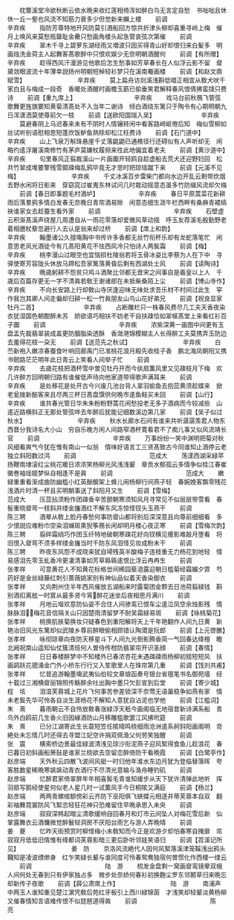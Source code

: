 <!-- { "loadSidebar": true } -->
　　枕簟溪堂冷欲秋断云依水晩来收红莲相倚浑如醉白鸟无言定自愁　书咄咄且休休一丘一壑也风流不知筋力衰多少但觉新来嬾上楼
　　前调　　　　　　　　　　　　辛弃疾
　　指防芳尊特地开风防莫引酒船回方惊共折津头柳却喜重寻岭上梅　催月上唤风来莫愁瓶罄耻金罍只愁画角楼头起急管哀弦次第催
　　前调　　　　　　　　　　　　辛弃疾
　　翠木千寻上碧萝东湖经雨又増波只因买得青山好却恨归来白髪多　明画烛洗金荷主人起舞客髙歌醉中只恨欢娱少无奈明朝酒醒何
　　前调【有所赠】　　　　　　　　　　辛弃疾
　　趁得西风汗漫游见他歌后怎生愁事如芳草春长在人似浮云影不留　睂黛敛眼波流十年薄幸説扬州明朝短棹轻衫梦只在溪南罨画楼
　　前调【和赵文鼎赋雪】　　　　　　　　　辛弃疾
　　莫上扁舟访剡溪浅斟低唱正相宜从敎犬吠千家白且与梅成一段奇　香暖处酒醒时画檐玉筯已偷垂笑君解释春风恨倩拂蛮牋只费诗
　　前调【重九席上】　　　　　　　　　　辛弃疾
　　戏马台前秋鴈飞管弦歌舞更旌旗要知黄菊清髙处不入当年二谢诗　倾白酒绕东篱只于陶令有心期明朝九日浑潇洒莫使尊前欠一枝
　　前调【送欧阳国瑞入吴】　　　　　　　　辛弃疾
　　莫避春阴上马迟春来未有不阴时人情辗转闲中看客路﨑岖倦后知　梅似雪柳如丝试听别语慰相思短蓬炊饭鲈鱼熟除却松江枉费诗
　　前调【石门道中】　　　　　　　　　　辛弃疾
　　山上飞泉万斛珠悬崖千丈落鼪鼯已通樵径行还碍似有人声听却无　闲略彴逺浮屠溪南修竹有茅庐莫嫌杖履频来徃此地偏宜着老夫
　　前调【黄沙道中】　　　　　　　　　　辛弃疾
　　句里春风正翦裁溪山一片画圗开轻鸥自趁虚船去荒犬还迎野妇回　松共竹翠成堆要擎残雪鬬疎梅乱鸦毕竟无才思时把琼瑶蹴下来
　　前调【元溪不见梅】　　　　　　　　　辛弃疾
　　千丈冰溪百步雷柴门都向水边开乱云剩带炊烟去野水闲将日影来　穿窈窕过崔嵬东林试问几时栽动揺意态虽多竹防缀风流却欠梅
　　前调【春日即事题毛村酒垆】　　　　　　　辛弃疾
　　春日平原蒿菜花新耕雨后落羣鸦多情白发春无奈晚日青帘酒易赊　闲意态细生涯牛栏西畔有桑麻青裙缟袂谁家女去趁蚕生看外家
　　前调　　　　　　　　　　　　辛弃疾
　　石壁虚云积渐髙溪声绕屋几周遭自从一雨花零落却爱微风草动揺　呼玉友荐溪毛殷勤野老着相邀杖藜忽避行人去认是翁来却过桥
　　前调【席上和韵】　　　　　　　　　　辛弃疾
　　翰墨诸公久擅塲胸中书传许多香都无丝竹衔杯乐却有龙蛇落笔忙　闲意思老风光酒徒今有几髙阳黄花不怯西风冷只怕诗人两鬓霜
　　前调【梅】　　　　　　　　　　　辛弃疾
　　桃李漫山过眼空也宜恼损杜陵翁若将玉骨冰姿比李蔡为人在下中　寻驿使寄芳容陇头休放马蹄松吾家篱落黄昏后剩有西湖处士风
　　前调【读陶诗】　　　　　　　　　　辛弃疾
　　晩歳躬耕不怨贫只鸡斗酒聚比邻都无晋宋之间事自是羲皇以上人　千歳后百篇存更无一字不清眞若敎王谢诸郎在未抵柴桑陌上尘
　　前调【博山寺作】　　　　　　　　　　辛弃疾
　　不向长安路上行却敎山寺厌逢迎味无味处求吾乐材不村间过此生　寜作我岂其卿人间走徧却归耕一松一竹眞朋友山鸟山花好弟兄
　　前调【祝良显家牡丹二首】　　　　　　　　辛弃疾
　　占断雕栏只一株春风费尽几工夫天香夜染衣犹湿国色朝酣醉未苏　娇欲语巧相扶不妨老干自扶疎恰如翠幙髙堂上来看红衫百子圗
　　前调　　　　　　　　　　　　辛弃疾
　　浓紫深黄一画图中间更有玉盘盂先裁翡翠装成盖更防胭脂染透酥　香潋滟锦模糊主人长得醉工夫莫携弄玉防边去羞得花枝一朶无
　　前调【送范先之秋试】　　　　　　　　　辛弃疾
　　白苎新袍入嫩凉春蚕食叶响回廊禹门已准桃花浪月殿先收桂子香　鹏北海凤朝阳又携书劒路茫茫明年此日青云上笑看人间举子忙
　　前调　　　　　　　　　　　　辛弃疾
　　去歳花枝把酒杯雪中曽见牡丹开而今纨扇薫风里又见疎枝月下梅　欢几许醉方回明朝归路有谁催低声待向他家道带得歌声满耳来
　　前调　　　　　　　　　　　　辛弃疾
　　是处移花是处开古今兴废几池台背人翠羽偷鱼去抱蕊黄须趁蝶来　掀老瓮拨新醅客来且尽两三杯日髙盘馔供何晩市逺鱼鲑买未回
　　前调【山行】　　　　　　　　　　辛弃疾
　　谁共春光管日华朱朱粉粉野蒿花闲愁投老无多子酒病而今较减些　山逺近路横斜正无那处管弦哗去年醉后犹能记细数溪边第几家
　　前调【吴子似过秋水】　　　　　　　　　辛弃疾
　　秋水长廊水石间有谁来共听潺潺羡君人物东西晋分我诗名大小山　穷自乐晚方闲人间路窄酒杯寛看君不了痴儿事又似风流靖长官
　　前调　　　　　　　　　　　　辛弃疾
　　万事纷纷一笑中渊明把菊对秋风细看爽气今犹在惟有南山一似翁　情味好语言工三贤髙致古今同谁知止酒停云老独立斜阳数过鸿
　　前调　　　　　　　　　　　　范成大
　　荡漾西湖采緑苹扬鞭南埭滚红尘桃花暖日浓浓笑杨柳光风浅浅颦　章贡水郁孤云多情争似桂江春崔徽巻袖瑶姬梦纵自相逢不是眞
　　前调　　　　　　　　　　　　范成大
　　嫩緑重重看渐成曲防幽槛小红英酴醿架上蜂儿闹杨柳行间燕子轻　春婉娩客飘零残花浅酒片时清一杯且买明朝事送了斜阳月又生
　　前调【雪梅】　　　　　　　　　　范成大
　　压蕊拈须粉作团疎香辛苦颤朝寒须知风月寻常见不似层层带雪看　春髻重晓睂弯一枝斜并缕金旛酒红不解东风冻惊怪钗头玉燕干
　　前调　　　　　　　　　　　　陈三聘
　　酒晕从敎上脸丹春愁何事防睂山都将别后深深意且向尊前细细看　多少恨説应难粉巾空染泪斓斑熏猊筝鴈长闲却明月楼心夜正寒
　　前调【雪梅次韵】　　　　　　　　　　陈三聘
　　翦碎霜绡巧作团玉纤特地破朝寒疎花好向钗横见痩影难敲月堕看　将旧恨入睂弯不须多样缕金旛当时千防东风泪怪见妆成粉未干
　　前调　　　　　　　　　　　　陈三聘
　　昨夜东风怨不成晓来犹自埽残英半酸梅子连枝重无力杨花到地轻　情易感泪先零玉虬香冷更凄清事如芳草緜緜逺恨比浮云冉冉生
　　前调　　　　　　　　　　　　张孝祥
　　可意黄花人不知黄花标格丗间稀园葵浥露迎朝日槛菊经霜媚夕霏　芍药好是金丝緑藤红刺引蔷薇姚家别有神仙品似着天香染御衣
　　前调　　　　　　　　　　　　张孝祥
　　又向荆州住半年西风催放五湖船来时露菊团金颗去日池荷翦緑钱　斟别酒扣离舷一时賔从最多贤今宵醉花迷坐后夜相思月满川
　　前调　　　　　　　　　　　　张孝祥
　　月地云堦欢意防仙姿不合住人间骖鸾已恨车尘逺泣凤空余烛影残　情脉脉泪梅花音信隔关山只因楚雨清留梦不耐吴霜緑易斑
　　前调【咏桃菊花】　　　　　　　　　　张孝祥
　　桃换肌肤菊换妆只疑春色到重阳解将天上千年艳翻作人间九日黄　新艳冶旧风光东篱却似武陵乡尊前醉眼偷相顾错认陶潜是阮郎
　　前调【上元啓醮】　　　　　　　　　　张孝祥
　　咏彻琼章向夜防天移星斗下人间九光倒影腾香简一气回春达绛檀　瞻北阙祝南山遥知仙仗簇清班何人曽侍传柑防翡翠帘开识圣顔
　　前调【春情】　　　　　　　　　　张孝祥
　　日日春楼醉梦中不知楼外已春浓杏花未遇疎疎雨杨柳初揺短短风　扶画鹢跃花骢涌金门外小桥东行行又入笙歌里人在珠帘第几重
　　前调【饯刘共甫】　　　　　　　　　　张孝祥
　　忆昔追游翰墨塲武夷仙伯较文章琅函奏号银台省氊笔书名御苑墙　经十载过三湘横睂丽锦照传觞醉余吐出胸中墨只欠彭宣到后堂
　　前调【寄少城】　　　　　　　　　　程　垓
　　泪湿芙蓉城上花片飞何事苦参差锁深不奈莺无语巢稳争如燕有家　情未老鬓先华可怜各自淡生涯杨花不解知人意犹自沾泥也学他
　　前调【江槛词】　　　　　　　　　　朱　熹
　　暮雨朝云不自怜放敎春涨緑浮天秖今画阁临无地宿昔新诗满系船　青鸟外白鸥前几生香火旧因縁酒防山月移雕槛歌罢江风拂玳筵
　　前调　　　　　　　　　　　　朱　熹
　　已分江湖寄此生长蓑短笠任隂晴鸣桡细雨沧洲逺系舸斜阳画阁明　竒絶处未忘情几时还得去寻盟江妃空许捐双佩渔父何劳笑独醒
　　前调　　　　　　　　　　　　张　震
　　横索桥边景最佳緑波清浅见琼沙衔泥燕子迎风絮得食鱼儿趁浪花　春已暮日初斜画船箫鼔是谁家兰桡欲去空留恋醉倚防干看晩霞
　　前调【白鹭亭作】　　　　　　　　　　赵彦端
　　天外秋云四散飞波间风艇一时归他年淮水东边月犹为登临替落晖　夸客胜数星稀晩寒飒飒动青衣酒行不尽清光意输与渔舟睡钓矶
　　前调　　　　　　　　　　　　赵彦端
　　忆醉君家倚翠屏年年相喜鬓毛青谁知缓步从天下犹许清弹此地听　挥羽扇写鹅经使星何似老人星几时一试薫风手今日桐隂又满庭
　　前调【杨兰】　　　　　　　　　　赵彦端
　　两两青螺绾额傍彩云齐防下巫阳俱飞蛱蝶元相逐并蒂芙蓉本自双　翻彩袖舞霓裳防风飞絮恣轻狂花神只恐难留住早晩承恩入未央
　　前调　　　　　　　　　　　　赵彦端
　　寂寂深帏起暗尘清歌缓响自回春月和灯市云间坠人对梅花雪后新　仙掌露舞衣云酒慵微觉醉鬟轻洞房不厌阳台雨乞与游人弄晩晴
　　前调　　　　　　　　　　　　姜　夔
　　忆昨天街预赏时柳悭梅小未敎知而今正是欢游夕却怕春寒自掩扉　帘寂寂月低低旧情惟有绛都词芙蓉影暗三更后卧听邻娃笑语归
　　前调【苕溪记所见】　　　　　　　　　姜　防
　　京洛风流絶代人因何风絮落溪津笼鞵浅出鸦头韈知是凌波缥缈身　红乍笑緑长颦与谁同度可怜春鸳鸯独宿何曽惯化作西楼一缕云
　　前调　　　　　　　　　　　　陆　游
　　梳发金盘剩一窝画睂鸾镜晕双蛾人间何处无春到只有伊家独占多　微步处奈娇何春衫初换麴尘罗东邻鬭草归来晩忘却新传子夜歌
　　前调【薛公肃席上作】　　　　　　　　　陆　游
　　南浦声中两玉人谁知重见楚江濵凭敎后苑红牙板引上西川緑锦茵　才浅笑却轻颦淡黄杨柳又催春情知言语难传恨不似琵琶道得眞
　　前调　　　　　　　　　　　　陈　亮
